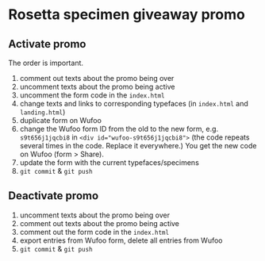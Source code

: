 # Rosetta specimen giveaway promo

## Activate promo

The order is important.

1. comment out texts about the promo being over
2. uncomment texts about the promo being active
3. uncomment the form code in the `index.html`
4. change texts and links to corresponding typefaces (in `index.html` and `landing.html`)
5. duplicate form on Wufoo 
6. change the Wufoo form ID from the old to the new form, e.g. `s9t656j1jqcbi8` in `<div id="wufoo-s9t656j1jqcbi8">` (the code repeats several times in the code. Replace it everywhere.) You get the new code on Wufoo (form > Share).
7. update the form with the current typefaces/specimens
8. `git commit` & `git push`

## Deactivate promo

1. uncomment texts about the promo being over
2. comment out texts about the promo being active
3. comment out the form code in the `index.html`
4. export entries from Wufoo form, delete all entries from Wufoo
5. `git commit` & `git push`
